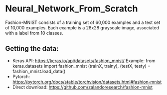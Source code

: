 # Neural_Network_From_Scratch

Fashion-MNIST consists of a training set of 60,000 examples and a test set of 10,000 examples. Each example is a 28x28 grayscale image, associated with a label from 10 classes.

## Getting the data:

- Keras API: https://keras.io/api/datasets/fashion_mnist/ Example: from keras.datasets import fashion_mnist (trainX, trainy), (testX, testy) = fashion_mnist.load_data()
- Pytorch: https://pytorch.org/docs/stable/torchvision/datasets.html#fashion-mnist
- Direct download: https://github.com/zalandoresearch/fashion-mnist

